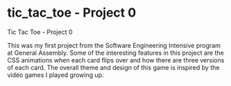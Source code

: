 # tic_tac_toe - Project 0

Tic Tac Toe - Project 0

This was my first project from the Software Engineering Intensive program at General Assembly.
Some of the interesting features in this project are the CSS animations when each card flips over and how there are three versions of each card.
The overall theme and design of this game is inspired by the video games I played growing up.
